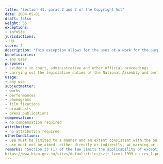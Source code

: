 ```yaml
---
title: "Section 41, paras 2 and 3 of the Copyright Act"
date: 2004-05-01
draft: false
weight: 55
exceptions:
- info53e
jurisdictions:
- HU
score: 2
description: "This exception allows for the uses of a work for the purposes of evidence in court, administrative and other official proceedings, in a manner and to an extent consistent with such purpose. It also covers the purposes of carrying out the legislative duties of the National Assembly and performing the related parliamentary representative activities, in a manner and to an extent consistent with such purpose, if the use is not aimed, either directly or indirectly, at earning or increasing income." 
beneficiaries:
- any user
purposes: 
- evidence in court, administrative and other official proceedings
- carrying out the legislative duties of the National Assembly and performing the related parliamentary representative activities
usage:
- any use
subjectmatter:
- works
- performances
- phonograms
- film fixations
- broadcasts
- press publications
compensation:
- no compensation required 
attribution: 
- no attribution required
otherConditions: 
- use must be limited to a manner and an extent consistent with the purpose
- use must not be aimed, either directly or indirectly, at earning or increasing income
remarks: "Section 33 (1) of the law limits the applicability of exceptions and limitations to published works only."
https://www.hipo.gov.hu/sites/default/files/szjt_lxxvi_1999_en_rev_1.pdf
---
```


